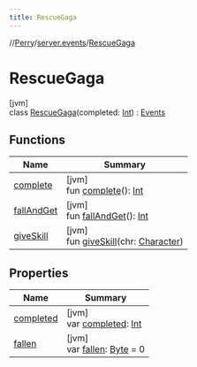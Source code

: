 ```yaml
---
title: RescueGaga
---
```

//[Perry](../../../index.html)/[server.events](../index.html)/[RescueGaga](index.html)



# RescueGaga



[jvm]\
class [RescueGaga](index.html)(completed: [Int](https://kotlinlang.org/api/latest/jvm/stdlib/kotlin/-int/index.html)) : [Events](../-events/index.html)



## Functions


| Name | Summary |
|---|---|
| [complete](complete.html) | [jvm]<br>fun [complete](complete.html)(): [Int](https://kotlinlang.org/api/latest/jvm/stdlib/kotlin/-int/index.html) |
| [fallAndGet](fall-and-get.html) | [jvm]<br>fun [fallAndGet](fall-and-get.html)(): [Int](https://kotlinlang.org/api/latest/jvm/stdlib/kotlin/-int/index.html) |
| [giveSkill](give-skill.html) | [jvm]<br>fun [giveSkill](give-skill.html)(chr: [Character](../../client/-character/index.html)) |


## Properties


| Name | Summary |
|---|---|
| [completed](completed.html) | [jvm]<br>var [completed](completed.html): [Int](https://kotlinlang.org/api/latest/jvm/stdlib/kotlin/-int/index.html) |
| [fallen](fallen.html) | [jvm]<br>var [fallen](fallen.html): [Byte](https://kotlinlang.org/api/latest/jvm/stdlib/kotlin/-byte/index.html) = 0 |

